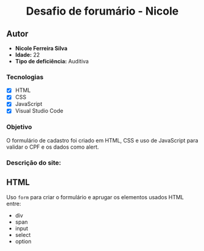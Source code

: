 <h1 align="center">
Desafio de forumário - Nicole
</h1>

## Autor

- **Nicole Ferreira Silva**
- **Idade:** 22 
- **Tipo de deficiência:** Auditiva

### Tecnologias
- [x] HTML
- [x] CSS
- [x] JavaScript
- [x] Visual Studio Code

### Objetivo
O formulário de cadastro foi criado em HTML, CSS e uso de JavaScript para validar o CPF e os dados como alert.

### Descrição do site:

## HTML
Uso <tag> `form` para criar o formulário e aprugar os elementos usados HTML entre:
- div
- span
- input
- select
- option
